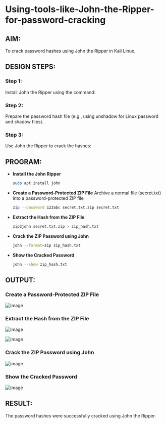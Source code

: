 # Using-tools-like-John-the-Ripper-for-password-cracking
## AIM:
To crack password hashes using John the Ripper in Kali Linux.

## DESIGN STEPS:
### Step 1:
Install John the Ripper using the command:

### Step 2:
Prepare the password hash file (e.g., using unshadow for Linux password and shadow files).

### Step 3:
Use John the Ripper to crack the hashes:

## PROGRAM:

- **Install the John Ripper**
  ```bash
  sudo apt install john
  ```
- **Create a Password-Protected ZIP File**
   Archive a normal file (secret.txt) into a password-protected ZIP file
   ```bash
   zip --password 123abc secret.txt.zip secret.txt
   ```
 - **Extract the Hash from the ZIP File**
   ```bash
   zip2john secret.txt.zip > zip_hash.txt
   ```
- **Crack the ZIP Password using John**
  ```bash
  john --format=zip zip_hash.txt
  ```
- **Show the Cracked Password**
  ```bash
  john --show zip_hash.txt
  ```

## OUTPUT:
### Create a Password-Protected ZIP File
![image](https://github.com/user-attachments/assets/cdbdd837-d63b-4d00-97d8-91d1e0999dae)

### Extract the Hash from the ZIP File
![image](https://github.com/user-attachments/assets/224bf1b0-dd76-4cd1-ad93-9f2191f62607)

![image](https://github.com/user-attachments/assets/bf52a9ec-8059-44d2-93bc-35b8a8139ef9)

### Crack the ZIP Password using John
![image](https://github.com/user-attachments/assets/c2b43881-5852-4e6a-b576-7f4761e1df56)

### Show the Cracked Password
![image](https://github.com/user-attachments/assets/06b0bc3b-0aa7-4c47-9487-7b4be189a125)

## RESULT:
The password hashes were successfully cracked using John the Ripper.

